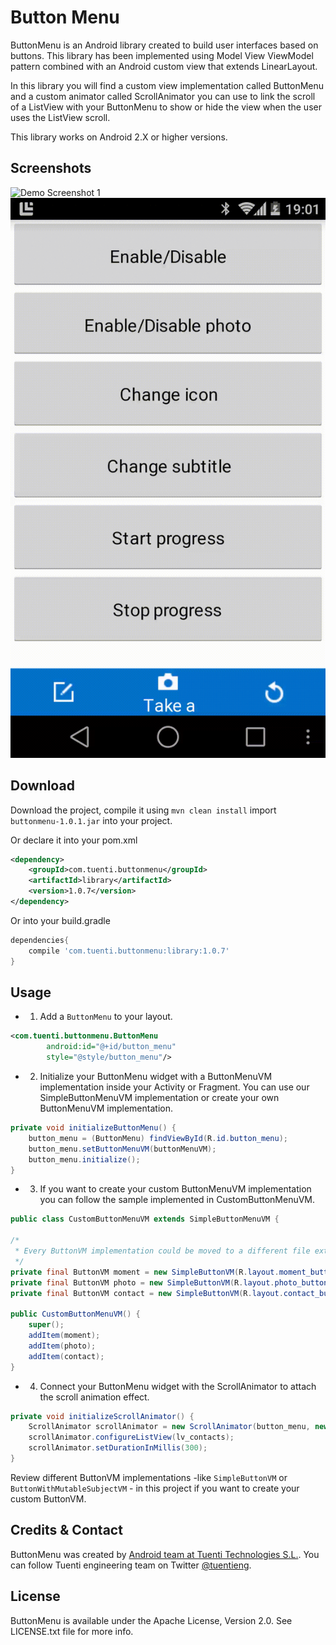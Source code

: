 Button Menu
===========

ButtonMenu is an Android library created to build user interfaces based on buttons. This library has been implemented
 using Model View ViewModel pattern combined with an Android custom view that extends LinearLayout.

In this library you will find a custom view implementation called ButtonMenu and a custom animator called
ScrollAnimator you can use to link the scroll of a ListView with your ButtonMenu to show or hide the view when the
user uses the ListView scroll.

This library works on Android 2.X or higher versions.

Screenshots
-----------

![Demo Screenshot 1][1]
![Demo Screenshot 2][2]

Download
--------

Download the project, compile it using ``mvn clean install`` import ``buttonmenu-1.0.1.jar`` into your project.

Or declare it into your pom.xml

```xml
<dependency>
    <groupId>com.tuenti.buttonmenu</groupId>
    <artifactId>library</artifactId>
    <version>1.0.7</version>
</dependency>
```


Or into your build.gradle
```groovy
dependencies{
    compile 'com.tuenti.buttonmenu:library:1.0.7'
}
```


Usage
-----

* 1. Add a ``ButtonMenu`` to your layout.

```xml
<com.tuenti.buttonmenu.ButtonMenu
		android:id="@+id/button_menu"
		style="@style/button_menu"/>
```

* 2. Initialize your ButtonMenu widget with a ButtonMenuVM implementation inside your Activity or Fragment. You can use
our SimpleButtonMenuVM implementation or create your own ButtonMenuVM implementation.

```java
private void initializeButtonMenu() {
	button_menu = (ButtonMenu) findViewById(R.id.button_menu);
	button_menu.setButtonMenuVM(buttonMenuVM);
	button_menu.initialize();
}
```

* 3. If you want to create your custom ButtonMenuVM implementation you can follow the sample implemented in
CustomButtonMenuVM.

```java
public class CustomButtonMenuVM extends SimpleButtonMenuVM {

/*
 * Every ButtonVM implementation could be moved to a different file extending SimpleButtonVM if needed.
 */
private final ButtonVM moment = new SimpleButtonVM(R.layout.moment_button, R.id.moment, null);
private final ButtonVM photo = new SimpleButtonVM(R.layout.photo_button, R.id.photo, null);
private final ButtonVM contact = new SimpleButtonVM(R.layout.contact_button, R.id.contact, null);

public CustomButtonMenuVM() {
	super();
	addItem(moment);
	addItem(photo);
	addItem(contact);
}
```

* 4. Connect your ButtonMenu widget with the ScrollAnimator to attach the scroll animation effect.

```java
private void initializeScrollAnimator() {
	ScrollAnimator scrollAnimator = new ScrollAnimator(button_menu, new ObjectAnimatorFactory());
	scrollAnimator.configureListView(lv_contacts);
	scrollAnimator.setDurationInMillis(300);
}
```

Review different ButtonVM implementations -like ``SimpleButtonVM`` or ``ButtonWithMutableSubjectVM`` - in this
project if you want to create your custom ButtonVM.

Credits & Contact
-----------------

ButtonMenu was created by [Android team at Tuenti Technologies S.L.](http://github.com/tuenti). You can follow Tuenti
engineering team on Twitter [@tuentieng](http://twitter.com/tuentieng).

License
-------

ButtonMenu is available under the Apache License, Version 2.0. See LICENSE.txt file for more info.

[1]: ./art/screenshot1.gif
[2]: ./art/screenshot2.gif
